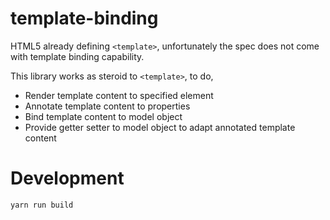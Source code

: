 # template-binding

HTML5 already defining `<template>`, unfortunately the spec does not come with template binding capability.

This library works as steroid to `<template>`, to do,

- Render template content to specified element
- Annotate template content to properties
- Bind template content to model object
- Provide getter setter to model object to adapt annotated template content

# Development

```
yarn run build
```
